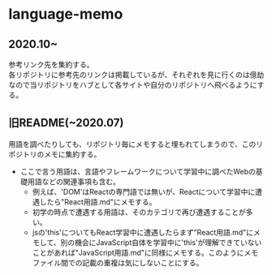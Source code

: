 # language-memo
## 2020.10~
参考リンク先を集約する。  
各リポジトリに参考先のリンクは掲載しているが、それぞれを見に行くのは億劫なので当リポジトリをハブとして各サイトや自分のリポジトリへ飛べるようにする。

## 旧README(~2020.07)
用語を調べたりしても、リポジトリ毎にメモすると埋もれてしまうので、このリポジトリのメモに集約する。  
- ここで言う用語は、言語やフレームワークについて学習中に調べたWebの基礎用語などの関連事項も含む。  
  - 例えば、'DOM'はReactの専門語では無いが、Reactについて学習中に遭遇したら"React用語.md"にメモする。  
  - 初学の時点で遭遇する用語は、そのカテゴリで再び遭遇することが多い。  
  - jsの'this'についてもReact学習中に遭遇したらまず"React用語.md"にメモして、別の機会にJavaScript自体を学習中に'this'が理解できていないことがあれば"JavaScript用語.md"に同様にメモする。このようにメモファイル間での記載の重複は気にしないことにする。
